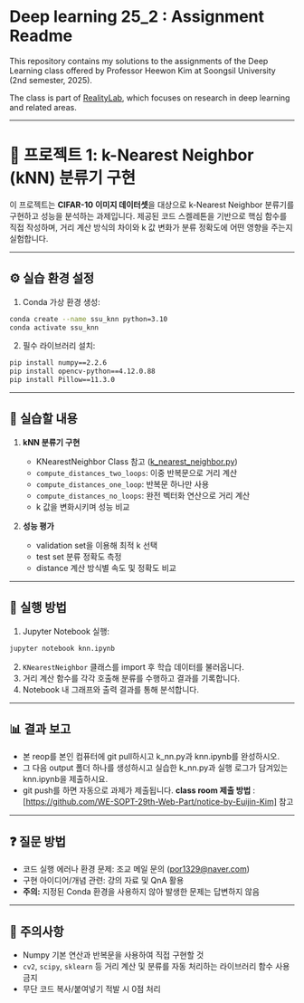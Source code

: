 # Deep learning 25\_2 : Assignment Readme

This repository contains my solutions to the assignments of the Deep Learning class offered by Professor Heewon Kim at Soongsil University (2nd semester, 2025).

The class is part of [RealityLab](https://reality.ssu.ac.kr/), which focuses on research in deep learning and related areas.

---

# 📘 프로젝트 1: k-Nearest Neighbor (kNN) 분류기 구현

이 프로젝트는 **CIFAR-10 이미지 데이터셋**을 대상으로 k-Nearest Neighbor 분류기를 구현하고 성능을 분석하는 과제입니다.
제공된 코드 스켈레톤을 기반으로 핵심 함수를 직접 작성하며, 거리 계산 방식의 차이와 k 값 변화가 분류 정확도에 어떤 영향을 주는지 실험합니다.

---

## ⚙️ 실습 환경 설정

1. Conda 가상 환경 생성:

```bash
conda create --name ssu_knn python=3.10
conda activate ssu_knn
```

2. 필수 라이브러리 설치:

```bash
pip install numpy==2.2.6
pip install opencv-python==4.12.0.88
pip install Pillow==11.3.0
```

---

## 🧪 실습할 내용

1. **kNN 분류기 구현**

   * KNearestNeighbor Class 참고 ([k\_nearest\_neighbor.py](https://github.com/SSU-Reality-Lab/deep_learning_25_2-week-1-knn-assignment-DL_2025_2/blob/master/k_nn.py))
   * `compute_distances_two_loops`: 이중 반복문으로 거리 계산
   * `compute_distances_one_loop`: 반복문 하나만 사용
   * `compute_distances_no_loops`: 완전 벡터화 연산으로 거리 계산
   * k 값을 변화시키며 성능 비교

2. **성능 평가**

   * validation set을 이용해 최적 k 선택
   * test set 분류 정확도 측정
   * distance 계산 방식별 속도 및 정확도 비교

---

## 🚀 실행 방법

1. Jupyter Notebook 실행:

```bash
jupyter notebook knn.ipynb
```

2. `KNearestNeighbor` 클래스를 import 후 학습 데이터를 불러옵니다.
3. 거리 계산 함수를 각각 호출해 분류를 수행하고 결과를 기록합니다.
4. Notebook 내 그래프와 출력 결과를 통해 분석합니다.

---

## 📊 결과 보고

* 본 reop를 본인 컴퓨터에 git pull하시고 k_nn.py과 knn.ipynb를 완성하시오.
* 그 다음 output 폴더 하나를 생성하시고 실습한 k_nn.py과 실행 로그가 담겨있는 knn.ipynb을 제출하시요.
* git push를 하면 자동으로 과제가 제출됩니다.
**class room 제출 방법** : [https://github.com/WE-SOPT-29th-Web-Part/notice-by-Euijin-Kim] 참고
---

## ❓ 질문 방법

* 코드 실행 에러나 환경 문제: 조교 메일 문의 ([por1329@naver.com](mailto:por1329@naver.com))
* 구현 아이디어/개념 관련: 강의 자료 및 QnA 활용
* **주의:** 지정된 Conda 환경을 사용하지 않아 발생한 문제는 답변하지 않음

---

## 🚨 주의사항

* Numpy 기본 연산과 반복문을 사용하여 직접 구현할 것
* `cv2`, `scipy`, `sklearn` 등 거리 계산 및 분류를 자동 처리하는 라이브러리 함수 사용 금지
* 무단 코드 복사/붙여넣기 적발 시 0점 처리
